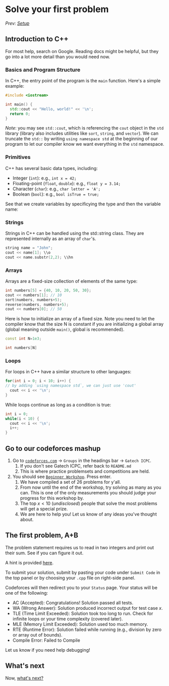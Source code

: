 # Solve your first problem

*Prev: [Setup](./1_setup.md)*

## Introduction to C++

For most help, search on Google. Reading docs might be helpful, but they go into a lot more detail than you would need now.

### Basics and Program Structure

In C++, the entry point of the program is the `main` function. Here's a simple example:

```cpp
#include <iostream>

int main() {
  std::cout << "Hello, world!" << '\n';
  return 0;
}
```

*Note*: you may see `std::cout`, which is referencing the `cout` object in the `std` library (library also includes utilities like `sort`, `string`, and `vector`). We can truncate the `std::` by writing `using namespace std` at the beginning of our program to let our compiler know we want everything in the `std` namespace.

### Primitives

C++ has several basic data types, including:

- Integer (`int`): e.g., `int x = 42;`
- Floating-point (`float`, `double`): e.g., `float y = 3.14;`
- Character (`char`): e.g., `char letter = 'A';`
- Boolean (`bool`): e.g., `bool isTrue = true;`

See that we create variables by specificying the type and then the variable name:

### Strings

Strings in C++ can be handled using the std::string class. They are represented internally as an array of `char`'s.

```cpp
string name = "John";
cout << name[1]; \\o
cout << name.substr(2,2); \\hn
```

### Arrays

Arrays are a fixed-size collection of elements of the same type:

```cpp
int numbers[5] = {40, 10, 20, 50, 30};
cout << numbers[1]; // 10
sort(numbers, numbers+5);
reverse(numbers, numbers+5);
cout << numbers[0]; // 50
```

Here is how to initialize an array of a fixed size. Note you need to let the compiler know that the size N is constant if you are initializing a global array (global meaning outside `main()`, global is recommended).

```cpp
const int N=1e3;

int numbers[N]
```

### Loops

For loops in C++ have a similar structure to other languages:

```cpp
for(int i = 0; i < 10; i++) {
// by adding `using namespace std`, we can just use 'cout'
  cout << i << '\n';
}
```

While loops continue as long as a condition is true:

```cpp
int i = 0;
while(i < 10) {
  cout << i << '\n';
  i++;
}
```

## Go to our codeforces mashup

1. Go to [`codeforces.com`](https://codeforces.com) -> `Groups` in the headings bar -> `Gatech ICPC`.
   1. If you don't see Gatech ICPC, refer back to `README.md`
   2. This is where practice problemsets and competitions are held.
2. You should see [`Beginner Workshop`](https://codeforces.com/group/j7YsoIFtw4/contest/470347). Press enter.
   1. We have compiled a set of 26 problems for y'all.
   2. From now until the end of the workshop, try solving as many as you can. This is one of the only measurements you should judge your progress for this workshop by.
   3. The top $x<10$ (*undisclosed*) people that solve the most problems will get a special prize.
   4. We are here to help you! Let us know of any ideas you've thought about.

## The first problem, A+B

The problem statement requires us to read in two integers and print out their sum. See if you can figure it out.

A hint is provided [here](./hints/A.md).

To submit your solution, submit by pasting your code under `Submit Code` in the top panel or by choosing your `.cpp` file on right-side panel.

Codeforces will then redirect you to your `Status` page. Your status will be one of the following:

- AC (Accepted): Congratulations! Solution passed all tests.
- WA (Wrong Answer): Solution produced incorrect output for test case $x$.
- TLE (Time Limit Exceeded): Solution took too long to run. Check for infinite loops or your time complexity (covered later).
- MLE (Memory Limit Exceeded): Solution used too much memory.
- RTE (Runtime Error): Solution failed while running (e.g., division by zero or array out of bounds).
- Compile Error: Failed to Compile

Let us know if you need help debugging!

## What's next

Now, [what's next?](./3_practice_practice_practice.md)
